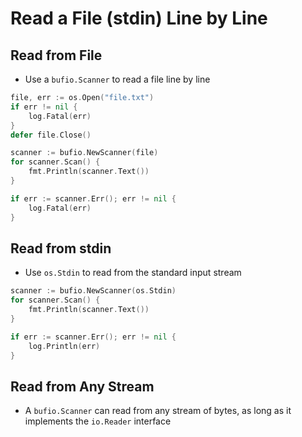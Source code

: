 # Read a File (stdin) Line by Line

## Read from File

* Use a `bufio.Scanner` to read a file line by line

```go
file, err := os.Open("file.txt")
if err != nil {
    log.Fatal(err)
}
defer file.Close()

scanner := bufio.NewScanner(file)
for scanner.Scan() {
    fmt.Println(scanner.Text())
}

if err := scanner.Err(); err != nil {
    log.Fatal(err)
}
```

## Read from stdin

* Use `os.Stdin` to read from the standard input stream

```go
scanner := bufio.NewScanner(os.Stdin)
for scanner.Scan() {
	fmt.Println(scanner.Text())
}

if err := scanner.Err(); err != nil {
	log.Println(err)
}
```

## Read from Any Stream

* A `bufio.Scanner` can read from any stream of bytes, as long as it implements the `io.Reader` interface
